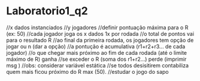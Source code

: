# Laboratorio1_q2

//x dados instanciados
//y jogadores
//definir pontuação máxima para o R (ex: 50)
//cada jogador joga os x dados 1x por rodada
//o total de pontos vai para o resultado R
//ao final da primeira rodada, os jogadores tem opção de jogar ou n (dar a opção)
//a pontução é acumulativa (r1+r2+r3... de cada jogador)
//o que chegar mais próximo ao fim de cada rodada (até o limite máximo de R) ganha
//se exceder o R (soma dos r1+r2...) perde (imprimir msg )
//obs: considerar variável estática
//se todos desisitirem contabiliza quem mais ficou próximo do R max (50).
//estudar o jogo do sapo 

